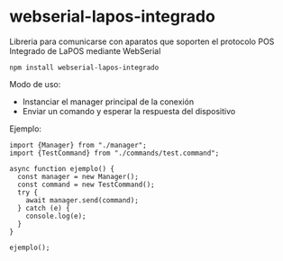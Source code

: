 # webserial-lapos-integrado
Libreria para comunicarse con aparatos que soporten el protocolo POS Integrado de LaPOS mediante WebSerial


```
npm install webserial-lapos-integrado
```


Modo de uso:

- Instanciar el manager principal de la conexión
- Enviar un comando y esperar la respuesta del dispositivo

Ejemplo:

```
import {Manager} from "./manager";
import {TestCommand} from "./commands/test.command";

async function ejemplo() {
  const manager = new Manager();
  const command = new TestCommand();
  try {
    await manager.send(command);
  } catch (e) {
    console.log(e);
  }
}

ejemplo();
```
